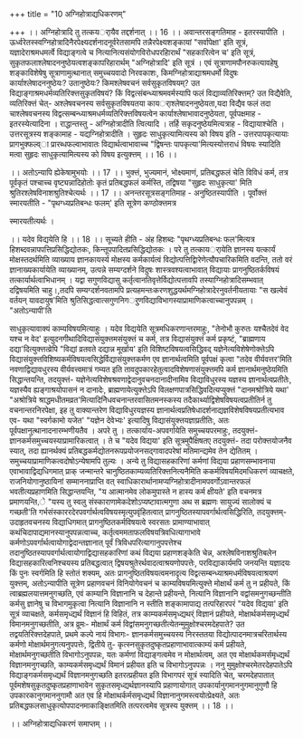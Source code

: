 +++
title = "10 अग्निहोत्राद्यधिकरणम्"

+++
।। अग्निहोत्रादि तु तत्कयर्ायैव तद्दर्शनात् ।। 16 ।। अवान्तरसङ्गतिमाह - इतरस्यापीति । ऊर्ध्वरेतस्स्वग्निहोत्रादिनैरपेक्ष्यदर्शनादनूर्वरेतसामपि तन्नैरपेक्ष्यशङ्कायां "सर्वापेक्षा' इति सूत्रं, यज्ञादेराश्रमधमर्त्वे विद्याङ्गत्वे च नित्यानित्यसंयोगविरोधपरहिारार्थं "सहकारित्वेन च' इति सूत्रं, सुकृतफलाश्लेषादननुष्ठेयत्वशङ्कापरिहारार्थम् "अग्निहोत्रादि' इति सूत्रं । एवं सूत्राणामपौनरुकत्यावहेषु शङ्काविशेषेषु सूत्राणामुत्थानात् समुच्चयवादो निरवकाशः, किमग्निहोत्राद्याश्रमधर्मो विदुषः कार्याश्लेषादननुष्ठेयः? उतानुष्ठेयः? किमश्लेषवचनं सर्वसुकृतविषयम्? उत विद्याङ्गाश्रमधर्मव्यतिरिक्त्तसुकृतविषयं? किं विद्वत्संबन्ध्याश्रमवर्मस्यापि फलं विद्याव्यतिरिक्त्तम्? उत विद्यैवेति, व्यतिरिक्त्तं चेत्- अश्लेषवचनस्य सर्वसुकृतविषयतया कायर्ाश्लेषादननुष्ठेयता,यदा विद्यैव फलं तदा चाश्लेषवचनस्य विद्वत्सम्बन्ध्याश्रमधर्मव्यतिरिक्त्तविषयत्वेन कार्याश्लेषाभावादनुष्ठेयता, पूर्वपक्षमाह - इतरस्येत्यादिना । राद्धान्तस्तु - अग्निहोत्रादीति त्वित्यादि । तर्हि सकृदनुष्ठेयमित्यत्राह - विद्यायाश्चेति । उत्तरसूत्रस्य शङ्कामाह - यद्यग्निहोत्रादीति । सुहृदः साधुकृत्यामित्यस्य को विषय इति - उत्तरपापकृत्यायाः प्रागभुक्फल्व्ा प्रारब्धफल्वाभावातः विद्यार्थत्वाभावाच्च "द्विषन्तः पापकृत्या'मित्यस्योत्तराधं विषयः स्यादिति मत्वा सुहृदः साधुकृत्यामित्यस्य को विषय इत्युक्त्तम् ।। 16 ।।

।। अतोऽन्यापि ह्येकेषामुभयोः ।। 17 ।। भुक्त्तं, भुज्यमानं, भोक्ष्यमाणं, प्रतिबद्धफलं चेति विविधं कर्म, तत्र पूर्वकृतं पश्चाच्च वृष्ट्यन्नादिहोतोः कृतं प्रतिबद्धफलं कर्मस्ति, तद्विषया "सुहृदः साधुकृत्या' मिति श्रुतिरश्लेषविनाशश्रुतिश्चेत्यर्थः ।। 17 ।। अनन्तरसूत्रसङ्गतिमाह - अनुष्ठितस्यापीति । पूर्वोक्त्तं स्मारयतीति - "पृथग्ध्यप्रतिबन्धः फलम्' इति सूत्रेण कण्ठोक्त्तमत्र

स्मारयतीत्यर्थः ।

।। यदेव विद्ययेति हि ।। 18 ।। सूच्यते हीति - अंह हिशब्दः "पृथग्ध्यप्रतिबन्धः फल'मित्यत्र हिशब्दवन्नापपत्तिप्रसिद्धिद्योतकः, किन्तूपपादितप्रसिद्धिद्योतकः । परे तु तत्कायर्ायेति ज्ञानस्य यत्कार्यं मोक्षस्तदर्थमिति व्याख्याय ज्ञानकायर्स्य मोक्षस्य कर्मकार्यत्वं विद्योत्पत्तिद्विारेणेत्यौपचारिकमिति वदन्ति, ततो वरं ज्ञानाख्यकार्यायेति व्याख्यानम्, उत्पन्ने सम्यग्दर्शने विदुषः शास्त्रवश्यत्वाभावात् विद्यायाः प्रागनुष्ठितर्कविषयं तत्कार्यार्थत्वाभिधानम् । यद्वा सगुणविद्यासु कर्तृत्वानतिवृत्तेर्विद्योत्पत्तावपि तस्याग्निहोत्रादिसम्भवात् दद्विषयमिति चाहु।,तदपि सम्यग्दर्शनवतामपि प्रत्यहमन्तःकरणशुद्धयर्थमग्निहोत्रादेरनुवर्तनीयतायाः "स खल्वेवं वर्तयन् यावदायुष'मिति श्रुतिसिद्धत्वात्सगुणनिगर्ुणविद्याविभागस्याप्रामाणिकत्वाच्चानुपपन्नम् । "अतोऽन्यापी'ति

साधुकृत्यावाक्यं काम्यविषयमित्याहुः । यदेव विद्ययेति सूत्रमधिकरणान्तरमाहुः, "तेनोभौ कुरुतः यश्चैतदेवं वेद यश्च न वेद' इत्युदनगीथादिविद्यासंयुक्त्तमसंयुक्त्तं च कर्म, तत्र विद्यासंयुक्त्तं कर्म प्रकृष्टं, "ब्राह्मणाय दद्या'दित्युक्त्तत्व्रेपि "विद्यां व्रतवते दद्यान्न मूर्खाय' इति विशिष्टविषयत्वसिद्धिवद् यज्ञेनेत्यविशेषेणोक्त्तेऽपि विद्यासंयुक्त्तविशिष्यकर्मविषयत्वसिद्धेर्विद्यासंयुक्त्तकर्मण एव ज्ञानार्थत्वमिति पूर्वपक्षं कृत्वा "तदेव वीर्यवत्तर'मिति नवणाद्विद्यावधुरस्य वीर्यवत्त्वमात्रं गम्यत इति तावदुपकारहेतुत्वादविशेषणासंयुक्त्तमपि कर्म ज्ञानार्थमनुष्ठेयमिति सिद्धान्तयन्ति, तदयुक्त्तं- यज्ञेनेत्यविशेषश्रवणाद्वेदानुवचनदानादीनामिव विद्याविधुरस्य यज्ञस्य ज्ञानार्थत्वप्रतीतेः, यज्ञस्यैव ह्यङ्गाश्रयोपासनं न दानादेः, ब्राह्मणायेत्युक्त्तेऽपि विलक्षणपात्रसिद्धिवदित्यप्युक्त्तं "दानमश्रोत्रिये यथा' "अश्रोत्रिये श्राद्धमधीतमव्रत'मित्यादिनिेधवचनान्तरवासितमनस्कस्य तदैकार्थ्याद्विशेषविषयत्वप्रतीतिर्न तु वचनान्तरनिरपेक्षा, इह तु वाक्यान्तरेण विद्याविधुरयज्ञस्य ज्ञानार्थत्वप्रतिषेधादर्शनाद्यज्ञविशेषविषयप्रतीत्यभाव एव- यथा "स्वर्गकामो यजेत' "यज्ञेन देवेभ्यः' इत्यादिषु विद्यासंयुक्त्तयज्ञाप्रतीतिः, अतः पूर्वपक्षानुत्थानादनारम्भणीयतैव । अपरे तु । तत्कार्याय-अपवर्गायेति समुच्चयपरमाहुः, तदयुक्त्तं- ज्ञानकर्मसमुच्चयस्याप्रामारिकत्वात् । ते च "यदेव विद्यया' इति सूत्रमुपैक्षिषतए तदयुक्त्तं- तदा परोक्त्तयोजनैव स्यात्, तदा ह्यानर्थक्यं प्रतिबद्धकर्मद्योतनरूपप्रयोजनसद्गावादपरेषां मतिमान्द्यमेव तेन द्येतितम् । समुच्चयाप्रामाणिकत्वदोषोऽन्येषामपि तुल्यः । अन्ये तु विद्यासहकारिणां कर्मणां विद्यया प्रहाणसम्भावनाया एवाभावाद्विद्यधिगमात् प्राक् जन्मान्तरे चानुष्ठितकाम्यव्यतिरिक्त्तनित्यनैमिति ककर्मविषयमिदमधिकरणं व्याचक्षते, राजनियोगानुष्ठायिनां सम्माननाप्राप्ति वत् स्वाधिकारार्थानामप्यग्निहोत्रादीनामपवर्गोऽवान्तरफलं भवतीत्यप्रहाणमिति सिद्धान्तयन्ति, "य आत्मानमेव लोकमुपास्ते न हास्य कर्म क्षीयते' इति वचनमत्र प्रमाणयन्ति,े "यस्य तु स्वलु संस्काराणामेकदेशोऽप्यष्टावात्मगुणा अथ स ब्रह्मणः सायुज्यं सालोक्यं च गच्छती'ति गर्भसंस्काररदेरपवर्गार्थत्वविषयस्मृत्युपवृंहितत्वात् प्रागनुष्ठितस्यापवर्गार्थत्वसिद्धिरिति, तदयुक्त्तम्- उदाहृतवचनस्य विद्याधिगमात् प्रागनुष्ठितकर्मविषयत्वे स्वरसतः प्रामाण्याभावात् कथंचिदापाद्यमानस्यानुपपन्नत्वाच्च, कर्तृत्वममताफलविषयत्रिवधित्यागाभावे कर्मणोऽपवर्गार्थत्वायोगाद्वेदान्तज्ञानात् पूर्वं त्रिविधपरित्यागानुपपत्तेश्च तदानुष्ठितस्यापवर्गार्थत्वायोगाद्विद्यासहकारिणां कथं विद्यया प्रहाणशङ्केति चेन्न, अश्लेषविनाशश्रुतिबलेन विद्यासहकारित्वनिश्चयस्य प्रतिबद्धत्वात् द्विषयश्रुतेरर्थवादत्वाश्रयणोपपत्तेः, परविद्याकार्यमपि जनयन्ति यज्ञादयः किं पुनः स्वर्गमिति हि स्तोतं शक्यम्, अतः प्रागनुष्ठितविषयत्वमनादृत्य विद्वत्सम्बन्ध्याश्रमधर्मविषयत्वाश्रयणं युक्त्तम्, अतोऽन्यापीति सूत्रेण प्रहाणवचनं विनियोगेवचनं च काम्यविषयमित्युक्त्ते मोक्षार्थं कर्म तु न प्रहीयते, किं त्वाब्रह्मलयात्तमनुगच्छति, एवं काम्यानि विज्ञानानि च देहान्ते प्रहीयन्ते, नित्यानि विज्ञानानि वद्वांसमनुगच्छन्तीति कर्मसु ज्ञानेषु च विभागमुकृत्वा नित्यानि विज्ञानानि न स्तीति शङ्कामापाद्य तत्परिहारपरं "यदेव विद्यया' इति सूत्रं व्याचक्षते, कर्मसमृध्द्यर्थं विज्ञानं हि विहितं, तत्र काम्यकर्मसमृध्द्यथर्ं विज्ञानं प्रहीयते, मोक्षार्थकर्मसमृध्द्यर्थं विमानमनुगच्छतीति, अत्र व्रूमः- मोक्षार्थं कर्म विद्वांसमनुगच्छतीत्येतन्मुमुक्षोश्चरमदेहपाते? उत तद्वयतिरिक्त्तदेहपाते, प्रथमे कल्पे नायं विभागः- ज्ञानकर्मसमुच्चयस्य निरस्ततया विद्योत्पादनमात्रचरितार्थस्य कर्मणो मोक्षार्थमनुगत्यनुपपत्तेः, द्वितीये तु- कृत्स्नसुकृतदुष्कृतप्रहाणाभावात्काम्यं कर्म प्रहीयते, मोक्षार्थमनुगच्छतीति विभागोऽनुपपन्नः, यतः कर्मणां विद्याङ्गत्वमेव न मोक्षार्थत्वम्, अत एव मोक्षार्थकमर्समृध्द्यर्थं विज्ञानमनुगच्छति, काम्यकर्मसमृध्द्यर्थं विमानं प्रहीयत इति च विभागोऽनुपपन्नः । ननु मुमुक्षोश्चरमेतरदेहपातेऽपि विद्याङ्गकर्मसमृध्द्यर्थं विज्ञानमनुगच्छति इतरत्प्रहीयत इति विभागपरं सूत्रं स्यादिति चेत्, चरमदेहपातात् पूर्वमशेषसुकृतदुष्कृतप्रहाणाभावेन सुकृतसमृध्द्यर्थज्ञानस्यापि प्रहाणायोगात् उपकार्यानुगमाननुगमानुगुणौ हि उपकारकानुगमाननुगामौ अत एव हि मोक्षाथर्कर्मसमृध्द्यर्थं विज्ञानानुगमस्त्वयोत्प्रेक्ष्यते, अतः प्रतिबद्धफलसाधुकृत्योपपादनमाकाङ्क्षितमिति तत्परत्वमेव सूत्रस्य युक्त्तम् ।। 18 ।।

।। अग्निहोत्राद्यधिकरणं समाप्तम् ।।

